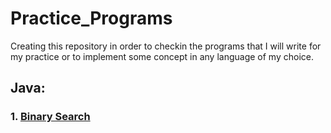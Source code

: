 # Practice_Programs
Creating this repository in order to checkin the programs that I will write for my practice or to implement some concept in any language of my choice.

## Java:
### 1. [Binary Search](https://github.com/milan0410/Practice_Programs/tree/main/Java/BinarySearch)

